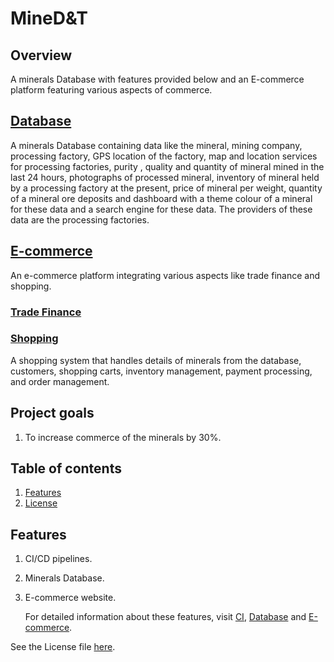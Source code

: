 # MineD&T
## Overview 
A minerals Database with features provided below and an E-commerce platform featuring various aspects of commerce.
## [Database](./Database/README.md)
A minerals Database containing data like the mineral, mining company, processing factory, GPS location of the factory, map and location services for processing factories, purity , quality and quantity of mineral mined in the last 24 hours, photographs of processed mineral, inventory of mineral held by a processing factory at the present, price of mineral per weight, quantity of a mineral ore deposits and dashboard with a theme colour of a mineral for these data and a search engine for these data. The providers of these data are the processing factories.

## [E-commerce]()
An e-commerce platform integrating various aspects like trade finance and shopping.
### [Trade Finance](./E-commerce/trade-finance/README.md)
### [Shopping](./E-commerce/Shopping/README.md)
A shopping system that handles details of minerals from the database, customers, shopping carts, inventory management, payment processing, and order management. 

## Project goals
1. To increase commerce of the minerals by 30%.

## Table of contents 
1. [Features](#Features)
2. [License](./LICENSE)

## Features 
1. CI/CD pipelines.
2. Minerals Database.
3. E-commerce website.

   For detailed information about these features, visit [CI](./CI/Development.md), [Database](./Database/Development.md) and [E-commerce](./e-commerce/Development.md).
   
See the License file [here](./LICENSE).

